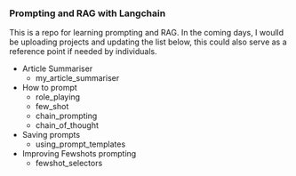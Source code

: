 ### **Prompting and RAG with Langchain**
This is a repo for learning prompting and RAG. In the coming days, I woulld be uploading projects and updating the list below, this could also serve as a reference point if needed by individuals. 
- Article Summariser
    - my_article_summariser
- How to prompt
    - role_playing
    - few_shot
    - chain_prompting
    - chain_of_thought
- Saving prompts
    - using_prompt_templates
- Improving Fewshots prompting
    -  fewshot_selectors